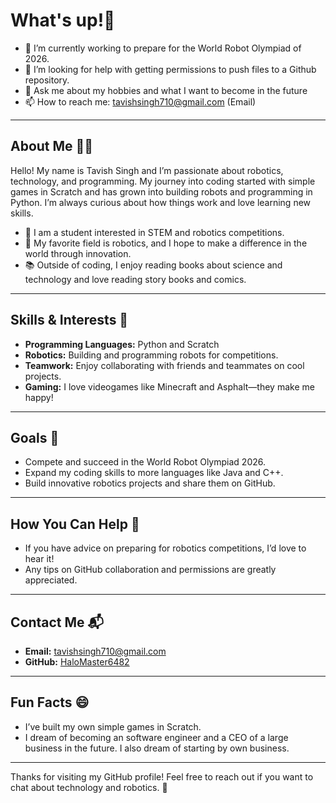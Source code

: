 # What's up!👋
- 🔭 I’m currently working to prepare for the World Robot Olympiad of 2026.
- 🤔 I’m looking for help with getting permissions to push files to a Github repository.
- 💬 Ask me about my hobbies and what I want to become in the future
- 📫 How to reach me: tavishsingh710@gmail.com (Email)

---

## About Me 🧑‍💻

Hello! My name is Tavish Singh and I’m passionate about robotics, technology, and programming. My journey into coding started with simple games in Scratch and has grown into building robots and programming in Python. I’m always curious about how things work and love learning new skills.

- 🏫 I am a student interested in STEM and robotics competitions.
- 🤖 My favorite field is robotics, and I hope to make a difference in the world through innovation.
- 📚 Outside of coding, I enjoy reading books about science and technology and love reading story books and comics.

---

## Skills & Interests 🧠

- **Programming Languages:** Python and Scratch
- **Robotics:** Building and programming robots for competitions.
- **Teamwork:** Enjoy collaborating with friends and teammates on cool projects.
- **Gaming:** I love videogames like Minecraft and Asphalt—they make me happy!

---

## Goals 🎯

- Compete and succeed in the World Robot Olympiad 2026.
- Expand my coding skills to more languages like Java and C++.
- Build innovative robotics projects and share them on GitHub.

---

## How You Can Help 🙌

- If you have advice on preparing for robotics competitions, I’d love to hear it!
- Any tips on GitHub collaboration and permissions are greatly appreciated.

---

## Contact Me 📬

- **Email:** tavishsingh710@gmail.com
- **GitHub:** [HaloMaster6482](https://github.com/HaloMaster6482)

---

## Fun Facts 😄

- I’ve built my own simple games in Scratch.
- I dream of becoming an software engineer and a CEO of a large business in the future. I also dream of starting by own business.

---

Thanks for visiting my GitHub profile! Feel free to reach out if you want to chat about technology and robotics. 🚀
